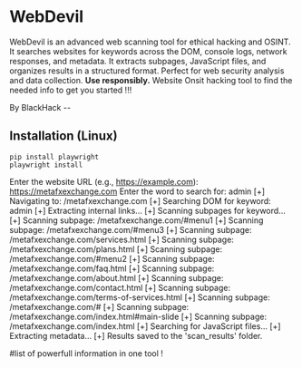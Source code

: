 # WebDevil
WebDevil is an advanced web scanning tool for ethical hacking and OSINT. It searches websites for keywords across the DOM, console logs, network responses, and metadata. It extracts subpages, JavaScript files, and organizes results in a structured format. Perfect for web security analysis and data collection. **Use responsibly.**
Website Onsit hacking tool to find the needed info to get you started !!!

By BlackHack --
## Installation (Linux)
```
pip install playwright
playwright install
```
        
Enter the website URL (e.g., https://example.com): https://metafxexchange.com
Enter the word to search for: admin
[+] Navigating to: /metafxexchange.com
[+] Searching DOM for keyword: admin
[+] Extracting internal links...
[+] Scanning subpages for keyword...
[+] Scanning subpage: /metafxexchange.com/#menu1
[+] Scanning subpage: /metafxexchange.com/#menu3
[+] Scanning subpage: /metafxexchange.com/services.html
[+] Scanning subpage: /metafxexchange.com/plans.html
[+] Scanning subpage: /metafxexchange.com/#menu2
[+] Scanning subpage: /metafxexchange.com/faq.html
[+] Scanning subpage: /metafxexchange.com/about.html
[+] Scanning subpage: /metafxexchange.com/contact.html
[+] Scanning subpage: /metafxexchange.com/terms-of-services.html
[+] Scanning subpage: /metafxexchange.com/#
[+] Scanning subpage: /metafxexchange.com/index.html#main-slide
[+] Scanning subpage: /metafxexchange.com/index.html
[+] Searching for JavaScript files...
[+] Extracting metadata...
[+] Results saved to the 'scan_results' folder.

#list of powerfull information in one tool ! 



